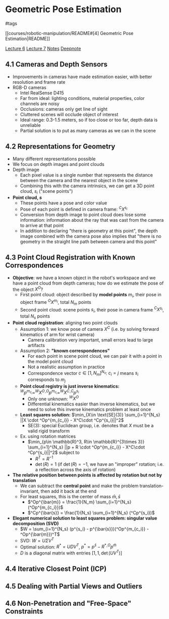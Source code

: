 # Geometric Pose Estimation

#tags

[[courses/robotic-manipulation/README#[4] Geometric Pose Estimation|README]]

[Lecture 6](https://www.youtube.com/watch?v=1a3KhOq1938&list=PLkx8KyIQkMfWr191lqbN8WfV08j-ui8WX&index=8)
[Lecture 7](https://www.youtube.com/watch?v=Cs49WVNqEdk&list=PLkx8KyIQkMfWr191lqbN8WfV08j-ui8WX&index=9)
[Notes](https://manipulation.csail.mit.edu/pose.html)
[Deepnote](https://deepnote.com/workspace/bubhub-afbb4b47-384c-4b93-a423-6aad7f9e29f7/project/04-Geometric-Pose-Estimation-24486d11-2a0b-4aaa-800e-8fe1eda187f6)

## 4.1 Cameras and Depth Sensors

- Improvements in cameras have made estimation easier, with better resolution and frame rate
- RGB-D cameras
	- Intel RealSense D415
	- Far from ideal: lighting conditions, material properties, color channels are noisy
	- Occlusions: cameras only get line of sight
	- Cluttered scenes will occlude object of interest
	- Ideal range: 0.3-1.5 meters, so if too close or too far, depth data is unreliable
	- Partial solution is to put as many cameras as we can in the scene

## 4.2 Representations for Geometry

- Many different representations possible
- We focus on depth images and point clouds
- Depth image
	- Each pixel value is a single number that represents the distance between the camera and the nearest object in the scene
	- Combining this with the camera intrinsics, we can get a 3D point cloud, $s_i$ ("scene points")
- **Point cloud, $s$**
	- These points have a pose and color value
	- Pose of each point is defined in camera frame: $^CX^{s_i}$
	- Conversion from depth image to point cloud does lose some information: information about the ray that was cast from the camera to arrive at that point
	- In addition to declaring "there is geometry at this point", the depth image combined with the camera pose also implies that "there is no geometry in the straight line path between camera and this point"

## 4.3 Point Cloud Registration with Known Correspondences

- **Objective**: we have a known object in the robot's workspace and we have a point cloud from depth cameras; how do we estimate the pose of the object $X^O$?
	- First point cloud: object described by **model points** $m_i$, their pose in object frame $^OX^{m_i}$, total $N_m$ points
	- Second point cloud: scene points $s_i$, their pose in camera frame $^CX^{s_i}$, total $N_s$ points
- **Point cloud registration**: aligning two point clouds
	- Assumption 1: we know pose of camera $X^C$ (i.e. by solving forward kinematics of arm for wrist camera)
		- Camera calibration very important, small errors lead to large artifacts
	- Assumption 2: **"known correspondences"**
		- For each point in scene point cloud, we can pair it with a point in the model point cloud
		- Not a realistic assumption in practice
		- Correspondence vector $c\in [1, N_m]^{N_s}$: $c_i = j$ means $s_i$ corresponds to $m_j$
	- **Point cloud registry is just inverse kinematics:** $^Wp^{m_{c_i}} = ^WX^O \cdot ^Op^{m_{c_i}} = ^WX^C \cdot ^Cp^{s_i}$
		- Only one unknown: $^WX^O$
		- Differential kinematics easier than inverse kinematics, but we need to solve this inverse kinematics problem at least once
	- **Least squares solution:** $\min_{X\in \text{SE}(3)} \sum_{i=1}^{N_s} ||X \cdot ^Op^{m_{c_i}} - X^C\cdot ^Cp^{s_i}||^2$
		- $\text{SE}(3)$: special Euclidean group, i.e. denotes that $X$ must be a valid rigid transform
	- Ex. using rotation matrices
		- $\min_{p\in \mathbb{R}^3, R\in \mathbb{R}^{3\times 3}} \sum_{i=1}^{N_s} ||p + R \cdot ^Op^{m_{c_i}} - X^C\cdot ^Cp^{s_i}||^2$ subject to
			- $R^T = R^{-1}$
			- $\det(R) = 1$ (if $\det(R) = -1$, we have an "improper" rotation; i.e. a reflection across the axis of rotation)
- **The relative position between points is affected by rotation but not by translation**
	- We can subtract the **central point** and make the problem translation-invariant, then add it back at the end
	- For least squares, this is the center of mass $\bar{m}, \bar{s}$
	    - $^Op^{\bar{m}} = \frac{1}{N_m} \sum_{i=1}^{N_s} (^Op^{m_{c_i}})$
	    - $^Cp^{\bar{s}} = \frac{1}{N_s} \sum_{i=1}^{N_s} (^Cp^{s_i})$
- **Elegant numerical solution to least squares problem: singular value decomposition (SVD)**
	- $W = \sum_{i=1}^{N_s} (p^{s_i} - p^{\bar{s}})(^Op^{m_{c_i}} - ^Op^{\bar{m}})^T$
	- SVD: $W = U\Sigma V^T$
	- Optimal solution: $R^* = UDV^T$, $p^* = p^{\bar{s}} - R^* \cdot ^Op^{\bar{m}}$
	- $D$ is a diagonal matrix with entries $[1,1,\det(UV^T)]$

## 4.4 Iterative Closest Point (ICP)

## 4.5 Dealing with Partial Views and Outliers

## 4.6 Non-Penetration and "Free-Space" Constraints
